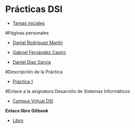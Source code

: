 # Prácticas DSI

* [Tareas iniciales](Summary.md)


#Páginas personales

* [Daniel Rodríguez Martín](https://alu0100886764.github.io)

* [Gabriel Fernández Castro](https://alu0100885453.github.io)

* [Daniel Díaz García](https://alu0100882186.github.io)

#Descripción de la Práctica

- [Práctica 1](https://casianorodriguezleon.gitbooks.io/ull-esit-1617/practicas/practicatareasiniciales.html)

#Enlace a la asignatura Desarrollo de Sistemas Informáticos

- [Campus Virtual DSI](https://campusvirtual.ull.es/1617/course/view.php?id=1136) 

**Enlace libro Gitbook**

* [Libro](https://alu0100886764.gitbooks.io/tareas-iniciales/content/)